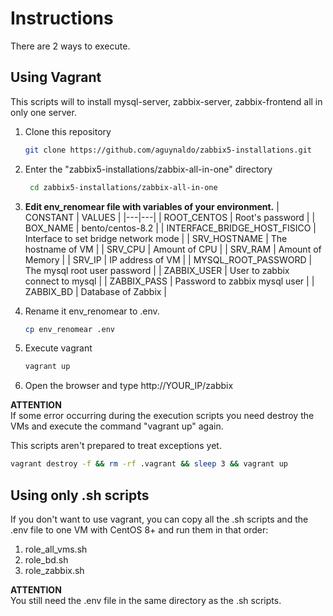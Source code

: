 # Instructions

There are 2 ways to execute.

## Using Vagrant 

This scripts will to install mysql-server, zabbix-server, zabbix-frontend all in only one server.

1. Clone this repository

    ```bash  
    git clone https://github.com/aguynaldo/zabbix5-installations.git
    ```

2. Enter the "zabbix5-installations/zabbix-all-in-one" directory

   ```bash  
    cd zabbix5-installations/zabbix-all-in-one
    ```

3. **Edit env_renomear file with variables of your environment.**
    | CONSTANT | VALUES  |
    |---|---|
    | ROOT_CENTOS | Root's password   |
    | BOX_NAME | bento/centos-8.2 |
    | INTERFACE_BRIDGE_HOST_FISICO | Interface to set bridge network mode   |
    | SRV_HOSTNAME | The hostname of VM  |
    | SRV_CPU | Amount of CPU   |
    | SRV_RAM | Amount of Memory |
    | SRV_IP  | IP address of VM  |
    | MYSQL_ROOT_PASSWORD | The mysql root user password  |
    | ZABBIX_USER | User to zabbix connect to mysql   |
    | ZABBIX_PASS | Password to zabbix mysql user  |
    | ZABBIX_BD | Database of Zabbix   |

4. Rename it env_renomear to .env.

    ```bash  
    cp env_renomear .env
    ```

5. Execute vagrant

    ```bash  
    vagrant up
    ```

6. Open the browser and type http://YOUR_IP/zabbix


**ATTENTION**  
If some error occurring during the execution scripts you need destroy the VMs and execute the command "vagrant up" again.

This scripts aren't prepared to treat exceptions yet.

```bash
vagrant destroy -f && rm -rf .vagrant && sleep 3 && vagrant up
```

## Using only .sh scripts

If you don't want to use vagrant, you can copy all the .sh scripts and the .env file to one VM with CentOS 8+ and run them in that order:

1. role_all_vms.sh
2. role_bd.sh
3. role_zabbix.sh

**ATTENTION**  
You still need the .env file in the same directory as the .sh scripts.
